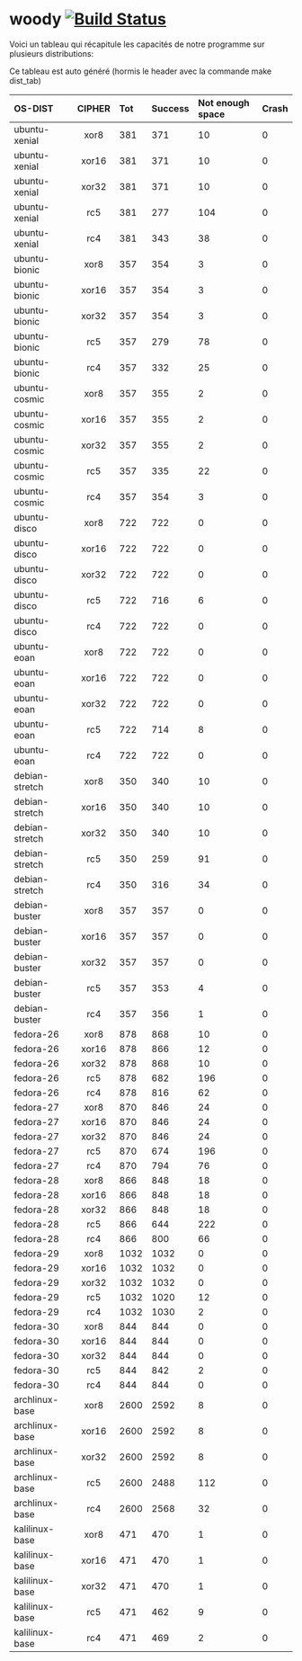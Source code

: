 # woody [![Build Status](https://travis-ci.org/jjourdai/woody.svg?branch=master)](https://travis-ci.org/jjourdai/woody)

Voici un tableau qui récapitule les capacités de notre programme sur plusieurs distributions:

Ce tableau est auto généré (hormis le header avec la commande make dist_tab)

| OS-DIST | CIPHER | Tot  | Success | Not enough space | Crash |
|:------------ |:----:|:--- |:---    |:---             |:---- |
| ubuntu-xenial | xor8 | 381 | 371 | 10 | 0 |
| ubuntu-xenial | xor16 | 381 | 371 | 10 | 0 |
| ubuntu-xenial | xor32 | 381 | 371 | 10 | 0 |
| ubuntu-xenial | rc5 | 381 | 277 | 104 | 0 |
| ubuntu-xenial | rc4 | 381 | 343 | 38 | 0 |
| ubuntu-bionic | xor8 | 357 | 354 | 3 | 0 |
| ubuntu-bionic | xor16 | 357 | 354 | 3 | 0 |
| ubuntu-bionic | xor32 | 357 | 354 | 3 | 0 |
| ubuntu-bionic | rc5 | 357 | 279 | 78 | 0 |
| ubuntu-bionic | rc4 | 357 | 332 | 25 | 0 |
| ubuntu-cosmic | xor8 | 357 | 355 | 2 | 0 |
| ubuntu-cosmic | xor16 | 357 | 355 | 2 | 0 |
| ubuntu-cosmic | xor32 | 357 | 355 | 2 | 0 |
| ubuntu-cosmic | rc5 | 357 | 335 | 22 | 0 |
| ubuntu-cosmic | rc4 | 357 | 354 | 3 | 0 |
| ubuntu-disco | xor8 | 722 | 722 | 0 | 0 |
| ubuntu-disco | xor16 | 722 | 722 | 0 | 0 |
| ubuntu-disco | xor32 | 722 | 722 | 0 | 0 |
| ubuntu-disco | rc5 | 722 | 716 | 6 | 0 |
| ubuntu-disco | rc4 | 722 | 722 | 0 | 0 |
| ubuntu-eoan | xor8 | 722 | 722 | 0 | 0 |
| ubuntu-eoan | xor16 | 722 | 722 | 0 | 0 |
| ubuntu-eoan | xor32 | 722 | 722 | 0 | 0 |
| ubuntu-eoan | rc5 | 722 | 714 | 8 | 0 |
| ubuntu-eoan | rc4 | 722 | 722 | 0 | 0 |
| debian-stretch | xor8 | 350 | 340 | 10 | 0 |
| debian-stretch | xor16 | 350 | 340 | 10 | 0 |
| debian-stretch | xor32 | 350 | 340 | 10 | 0 |
| debian-stretch | rc5 | 350 | 259 | 91 | 0 |
| debian-stretch | rc4 | 350 | 316 | 34 | 0 |
| debian-buster | xor8 | 357 | 357 | 0 | 0 |
| debian-buster | xor16 | 357 | 357 | 0 | 0 |
| debian-buster | xor32 | 357 | 357 | 0 | 0 |
| debian-buster | rc5 | 357 | 353 | 4 | 0 |
| debian-buster | rc4 | 357 | 356 | 1 | 0 |
| fedora-26 | xor8 | 878 | 868 | 10 | 0 |
| fedora-26 | xor16 | 878 | 866 | 12 | 0 |
| fedora-26 | xor32 | 878 | 868 | 10 | 0 |
| fedora-26 | rc5 | 878 | 682 | 196 | 0 |
| fedora-26 | rc4 | 878 | 816 | 62 | 0 |
| fedora-27 | xor8 | 870 | 846 | 24 | 0 |
| fedora-27 | xor16 | 870 | 846 | 24 | 0 |
| fedora-27 | xor32 | 870 | 846 | 24 | 0 |
| fedora-27 | rc5 | 870 | 674 | 196 | 0 |
| fedora-27 | rc4 | 870 | 794 | 76 | 0 |
| fedora-28 | xor8 | 866 | 848 | 18 | 0 |
| fedora-28 | xor16 | 866 | 848 | 18 | 0 |
| fedora-28 | xor32 | 866 | 848 | 18 | 0 |
| fedora-28 | rc5 | 866 | 644 | 222 | 0 |
| fedora-28 | rc4 | 866 | 800 | 66 | 0 |
| fedora-29 | xor8 | 1032 | 1032 | 0 | 0 |
| fedora-29 | xor16 | 1032 | 1032 | 0 | 0 |
| fedora-29 | xor32 | 1032 | 1032 | 0 | 0 |
| fedora-29 | rc5 | 1032 | 1020 | 12 | 0 |
| fedora-29 | rc4 | 1032 | 1030 | 2 | 0 |
| fedora-30 | xor8 | 844 | 844 | 0 | 0 |
| fedora-30 | xor16 | 844 | 844 | 0 | 0 |
| fedora-30 | xor32 | 844 | 844 | 0 | 0 |
| fedora-30 | rc5 | 844 | 842 | 2 | 0 |
| fedora-30 | rc4 | 844 | 844 | 0 | 0 |
| archlinux-base | xor8 | 2600 | 2592 | 8 | 0 |
| archlinux-base | xor16 | 2600 | 2592 | 8 | 0 |
| archlinux-base | xor32 | 2600 | 2592 | 8 | 0 |
| archlinux-base | rc5 | 2600 | 2488 | 112 | 0 |
| archlinux-base | rc4 | 2600 | 2568 | 32 | 0 |
| kalilinux-base | xor8 | 471 | 470 | 1 | 0 |
| kalilinux-base | xor16 | 471 | 470 | 1 | 0 |
| kalilinux-base | xor32 | 471 | 470 | 1 | 0 |
| kalilinux-base | rc5 | 471 | 462 | 9 | 0 |
| kalilinux-base | rc4 | 471 | 469 | 2 | 0 |
